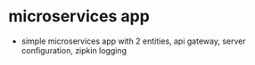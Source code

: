 # microservices app
- simple microservices app with 2 entities, api gateway, server configuration, zipkin logging
